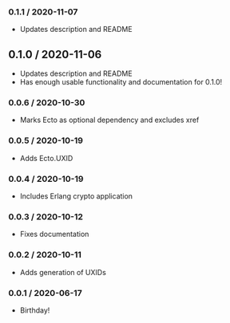 ### 0.1.1 / 2020-11-07

* Updates description and README

## 0.1.0 / 2020-11-06

* Updates description and README
* Has enough usable functionality and documentation for 0.1.0!

### 0.0.6 / 2020-10-30

* Marks Ecto as optional dependency and excludes xref

### 0.0.5 / 2020-10-19

* Adds Ecto.UXID

### 0.0.4 / 2020-10-19

* Includes Erlang crypto application

### 0.0.3 / 2020-10-12

* Fixes documentation

### 0.0.2 / 2020-10-11

* Adds generation of UXIDs

### 0.0.1 / 2020-06-17

* Birthday!
